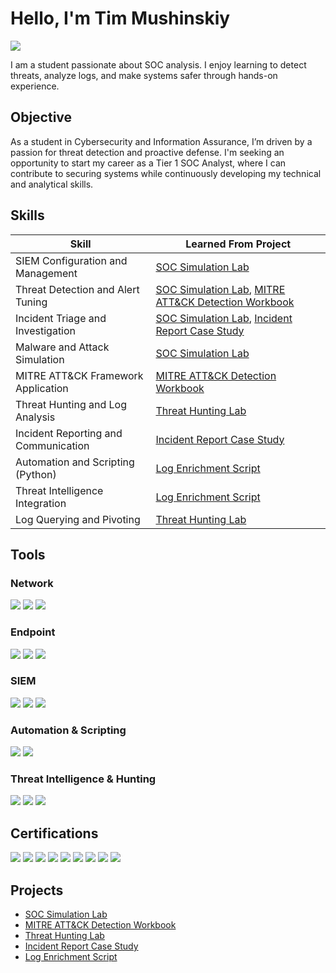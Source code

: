 # Hello, I'm Tim Mushinskiy
<a href="www.linkedin.com/in/timothy-mushinskiy"><img src="https://img.shields.io/badge/-LinkedIn-0072b1?&style=for-the-badge&logo=linkedin&logoColor=white" /></a>

I am a student passionate about SOC analysis. I enjoy learning to detect threats, analyze logs, and make systems safer through hands-on experience.

## Objective

As a student in Cybersecurity and Information Assurance, I’m driven by a passion for threat detection and proactive defense. I'm seeking an opportunity to start my career as a Tier 1 SOC Analyst, where I can contribute to securing systems while continuously developing my technical and analytical skills.

## Skills

| Skill                                      | Learned From Project           |
|--------------------------------------------|-------------------------------|
| SIEM Configuration and Management           | <a href="https://github.com/tmushinskiy/SOC-Simulation-Lab/tree/main"/>SOC Simulation Lab</a>             |
| Threat Detection and Alert Tuning            | <a href="https://github.com/tmushinskiy/SOC-Simulation-Lab/tree/main"/>SOC Simulation Lab</a>, <a href="https://github.com/tmushinskiy/MITRE-ATT-CK-Detection-Workbook"/>MITRE ATT&CK Detection Workbook</a> |
| Incident Triage and Investigation            | <a href="https://github.com/tmushinskiy/SOC-Simulation-Lab/tree/main"/>SOC Simulation Lab</a>, <a href="https://github.com/tmushinskiy/Incident-Report-Case-Study"/>Incident Report Case Study</a> |
| Malware and Attack Simulation                 | <a href="https://github.com/tmushinskiy/SOC-Simulation-Lab/tree/main"/>SOC Simulation Lab</a>             |
| MITRE ATT&CK Framework Application            | <a href="https://github.com/tmushinskiy/MITRE-ATT-CK-Detection-Workbook"/>MITRE ATT&CK Detection Workbook</a> |
| Threat Hunting and Log Analysis               | <a href="https://github.com/tmushinskiy/Threat-Hunting-Lab"/>Threat Hunting Lab</a>             |
| Incident Reporting and Communication          | <a href="https://github.com/tmushinskiy/Incident-Report-Case-Study"/>Incident Report Case Study</a>     |
| Automation and Scripting (Python)              | <a href="https://github.com/tmushinskiy/Log-Enrichment-Script"/>Log Enrichment Script</a>          |
| Threat Intelligence Integration                 | <a href="https://github.com/tmushinskiy/Log-Enrichment-Script"/>Log Enrichment Script</a>          |
| Log Querying and Pivoting                        | <a href="https://github.com/tmushinskiy/Threat-Hunting-Lab"/>Threat Hunting Lab</a>             |


## Tools
### Network  
<div>  
    <img src="https://img.shields.io/badge/-Wireshark-1679A7?&style=for-the-badge&logo=Wireshark&logoColor=white" />  
    <img src="https://img.shields.io/badge/-Suricata-EF3B2D?&style=for-the-badge&logo=Suricata&logoColor=white" />  
    <img src="https://img.shields.io/badge/-Zeek-777BB4?&style=for-the-badge&logo=Zeek&logoColor=white" />  
</div>  

### Endpoint  
<div>  
    <img src="https://img.shields.io/badge/-Sysmon-239120?&style=for-the-badge&logo=Windows&logoColor=white" />  
    <img src="https://img.shields.io/badge/-Velociraptor-4B275F?&style=for-the-badge&logo=Velociraptor&logoColor=white" />  
    <img src="https://img.shields.io/badge/-Windows_Event_Viewer-0078D7?&style=for-the-badge&logo=Windows&logoColor=white" />  
</div>  

### SIEM  
<div>  
    <img src="https://img.shields.io/badge/-Wazuh-008080?&style=for-the-badge&logo=Wazuh&logoColor=white" />  
    <img src="https://img.shields.io/badge/-Security_Onion-4A90E2?&style=for-the-badge&logo=SecurityOnion&logoColor=white" />  
    <img src="https://img.shields.io/badge/-Elastic-005571?&style=for-the-badge&logo=Elastic&logoColor=white" />  
</div>  

### Automation & Scripting  
<div>  
    <img src="https://img.shields.io/badge/-Python-3776AB?&style=for-the-badge&logo=Python&logoColor=white" />  
    <img src="https://img.shields.io/badge/-Jupyter-DA5B0B?&style=for-the-badge&logo=Jupyter&logoColor=white" />  
</div>  

### Threat Intelligence & Hunting  
<div>  
    <img src="https://img.shields.io/badge/-MITRE_ATT&CK-FF6600?&style=for-the-badge&logo=MITRE&logoColor=white" />  
    <img src="https://img.shields.io/badge/-VirusTotal-5EBD3E?&style=for-the-badge&logo=VirusTotal&logoColor=white" />  
    <img src="https://img.shields.io/badge/-AbuseIPDB-FF5C5C?&style=for-the-badge&logo=AbuseIPDB&logoColor=white" />  
</div>  

## Certifications
<div>
<img src="https://img.shields.io/badge/-A%2B-EE0000?&style=for-the-badge&logo=CompTIA&logoColor=white" />
<img src="https://img.shields.io/badge/-Network%2B-EA7500?&style=for-the-badge&logo=CompTIA&logoColor=white" />
<img src="https://img.shields.io/badge/-Security%2B-FF0000?&style=for-the-badge&logo=CompTIA&logoColor=white" />
<img src="https://img.shields.io/badge/-CySA%2B-004880?&style=for-the-badge&logo=CompTIA&logoColor=white" />
<img src="https://img.shields.io/badge/-PenTest%2B-990000?&style=for-the-badge&logo=CompTIA&logoColor=white" />
<img src="https://img.shields.io/badge/-Project%2B-7A1D1D?&style=for-the-badge&logo=CompTIA&logoColor=white" />
<img src="https://img.shields.io/badge/-SSCP%20Associate-00758F?&style=for-the-badge&logo=shield&logoColor=white" />
<img src="https://img.shields.io/badge/-ITIL-525252?&style=for-the-badge&logo=Axelos&logoColor=white" />
<img src="https://img.shields.io/badge/-Linux%20Essentials-333333?&style=for-the-badge&logo=Linux&logoColor=white" />
</div>

## Projects

- <a href="https://github.com/tmushinskiy/SOC-Simulation-Lab/tree/main"/>SOC Simulation Lab</a>  
- <a href="https://github.com/tmushinskiy/MITRE-ATT-CK-Detection-Workbook"/>MITRE ATT&CK Detection Workbook</a>  
- <a href="https://github.com/tmushinskiy/Threat-Hunting-Lab"/>Threat Hunting Lab</a>  
- <a href="https://github.com/tmushinskiy/Incident-Report-Case-Study"/>Incident Report Case Study</a>  
- <a href="https://github.com/tmushinskiy/Log-Enrichment-Script"/>Log Enrichment Script</a>
